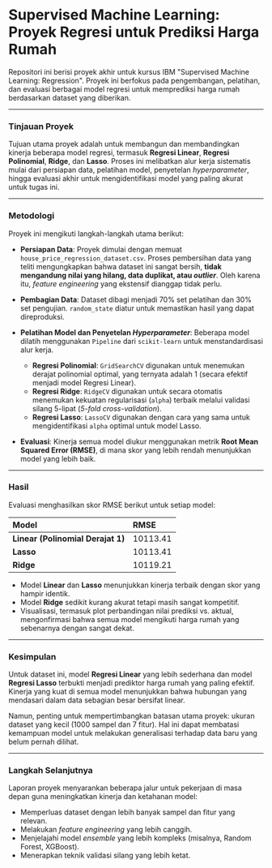# Supervised Machine Learning: Proyek Regresi untuk Prediksi Harga Rumah

Repositori ini berisi proyek akhir untuk kursus IBM "Supervised Machine Learning: Regression". Proyek ini berfokus pada pengembangan, pelatihan, dan evaluasi berbagai model regresi untuk memprediksi harga rumah berdasarkan dataset yang diberikan.

---

### Tinjauan Proyek

Tujuan utama proyek adalah untuk membangun dan membandingkan kinerja beberapa model regresi, termasuk **Regresi Linear**, **Regresi Polinomial**, **Ridge**, dan **Lasso**. Proses ini melibatkan alur kerja sistematis mulai dari persiapan data, pelatihan model, penyetelan *hyperparameter*, hingga evaluasi akhir untuk mengidentifikasi model yang paling akurat untuk tugas ini.

---

### Metodologi

Proyek ini mengikuti langkah-langkah utama berikut:

* **Persiapan Data**: Proyek dimulai dengan memuat `house_price_regression_dataset.csv`. Proses pembersihan data yang teliti mengungkapkan bahwa dataset ini sangat bersih, **tidak mengandung nilai yang hilang, data duplikat, atau *outlier***. Oleh karena itu, *feature engineering* yang ekstensif dianggap tidak perlu.

* **Pembagian Data**: Dataset dibagi menjadi 70% set pelatihan dan 30% set pengujian. `random_state` diatur untuk memastikan hasil yang dapat direproduksi.

* **Pelatihan Model dan Penyetelan *Hyperparameter***: Beberapa model dilatih menggunakan `Pipeline` dari `scikit-learn` untuk menstandardisasi alur kerja.
    * **Regresi Polinomial**: `GridSearchCV` digunakan untuk menemukan derajat polinomial optimal, yang ternyata adalah 1 (secara efektif menjadi model Regresi Linear).
    * **Regresi Ridge**: `RidgeCV` digunakan untuk secara otomatis menemukan kekuatan regularisasi (`alpha`) terbaik melalui validasi silang 5-lipat (*5-fold cross-validation*).
    * **Regresi Lasso**: `LassoCV` digunakan dengan cara yang sama untuk mengidentifikasi `alpha` optimal untuk model Lasso.

* **Evaluasi**: Kinerja semua model diukur menggunakan metrik **Root Mean Squared Error (RMSE)**, di mana skor yang lebih rendah menunjukkan model yang lebih baik.

---

### Hasil

Evaluasi menghasilkan skor RMSE berikut untuk setiap model:

| Model | RMSE |
| :--- | :--- |
| **Linear (Polinomial Derajat 1)** | 10113.41 |
| **Lasso** | 10113.41 |
| **Ridge** | 10119.21 |

* Model **Linear** dan **Lasso** menunjukkan kinerja terbaik dengan skor yang hampir identik.
* Model **Ridge** sedikit kurang akurat tetapi masih sangat kompetitif.
* Visualisasi, termasuk plot perbandingan nilai prediksi vs. aktual, mengonfirmasi bahwa semua model mengikuti harga rumah yang sebenarnya dengan sangat dekat.

---

### Kesimpulan

Untuk dataset ini, model **Regresi Linear** yang lebih sederhana dan model **Regresi Lasso** terbukti menjadi prediktor harga rumah yang paling efektif. Kinerja yang kuat di semua model menunjukkan bahwa hubungan yang mendasari dalam data sebagian besar bersifat linear.

Namun, penting untuk mempertimbangkan batasan utama proyek: ukuran dataset yang kecil (1000 sampel dan 7 fitur). Hal ini dapat membatasi kemampuan model untuk melakukan generalisasi terhadap data baru yang belum pernah dilihat.

---

### Langkah Selanjutnya

Laporan proyek menyarankan beberapa jalur untuk pekerjaan di masa depan guna meningkatkan kinerja dan ketahanan model:
* Memperluas dataset dengan lebih banyak sampel dan fitur yang relevan.
* Melakukan *feature engineering* yang lebih canggih.
* Menjelajahi model *ensemble* yang lebih kompleks (misalnya, Random Forest, XGBoost).
* Menerapkan teknik validasi silang yang lebih ketat.
